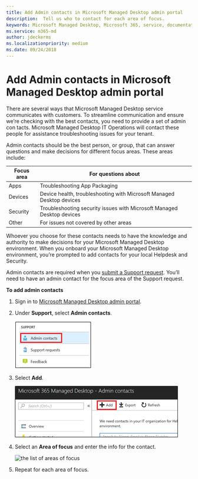 ```yaml
---
title: Add Admin contacts in Microsoft Managed Desktop admin portal 
description:  Tell us who to contact for each area of focus.
keywords: Microsoft Managed Desktop, Microsoft 365, service, documentation
ms.service: m365-md
author: jdeckerms
ms.localizationpriority: medium
ms.date: 09/24/2018
---
```


# Add Admin contacts in Microsoft Managed Desktop admin portal

There are several ways that Microsoft Managed Desktop service communicates with customers. To streamline communication and ensure we’re checking with the best contacts, you need to provide a set of admin con tacts.  Microsoft Managed Desktop IT Operations will contact these people for assistance troubleshooting issues for your tenant.

Admin contacts should be the best person, or group, that can answer questions and make decisions for different focus areas. These areas include:

Focus area | For questions about
--- | ---
Apps | Troubleshooting App Packaging
Devices | Device health, troubleshooting with Microsoft Managed Desktop devices
Security | Troubleshooting security issues with Microsoft Managed Desktop devices
Other | For issues not covered by other areas

Whoever you choose for these contacts needs to have the knowledge and authority to make decisions for your Microsoft Managed Desktop environment. When you onboard your Microsoft Managed Desktop environment, you’re prompted to add contacts for your local Helpdesk and Security. 

Admin contacts are required when you [submit a Support request](../working-with-managed-desktop/support.md). You’ll need to have an admin contact for the focus area of the Support request. 

**To add admin contacts**

1.	Sign in to [Microsoft Managed Desktop admin portal](http://aka.ms/mwaasportal). 

2.	Under **Support**, select **Admin contacts**. 

    ![Support menu, Admin contacts](images/admincontacts.png)

3. Select **Add**.

    ![Admin portal Add button](images/adminadd.png)

4.	Select an **Area of focus** and enter the info for the contact. 

    ![the list of areas of focus](images/areasoffocus.png)

5. Repeat for each area of focus. 